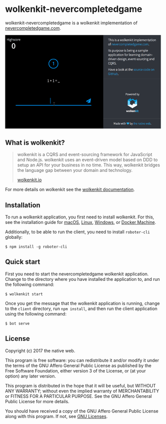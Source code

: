 # wolkenkit-nevercompletedgame

wolkenkit-nevercompletedgame is a wolkenkit implementation of [nevercompletedgame.com](https://www.nevercompletedgame.com/).

![teaser](images/teaser.gif "teaser")

## What is wolkenkit?

> wolkenkit is a CQRS and event-sourcing framework for JavaScript and Node.js. wolkenkit uses an event-driven model based on DDD to setup an API for your business in no time. This way, wolkenkit bridges the language gap between your domain and technology.
>
> [wolkenkit.io](https://www.wolkenkit.io/)

For more details on wolkenkit see the [wolkenkit documentation](https://docs.wolkenkit.io).

## Installation

To run a wolkenkit application, you first need to install wolkenkit. For this, see the installation guide for [macOS](https://docs.wolkenkit.io/latest/getting-started/installing-wolkenkit/installing-on-macos/), [Linux](https://docs.wolkenkit.io/latest/getting-started/installing-wolkenkit/installing-on-linux/), [Windows](https://docs.wolkenkit.io/latest/getting-started/installing-wolkenkit/installing-on-windows/), or [Docker Machine](https://docs.wolkenkit.io/latest/getting-started/installing-wolkenkit/installing-using-docker-machine/).

Additionally, to be able to run the client, you need to install `roboter-cli` globally:

```shell
$ npm install -g roboter-cli
```

## Quick start

First you need to start the nevercompletedgame wolkenkit application. Change to the directory where you have installed the application to, and run the following command:

```shell
$ wolkenkit start
```

Once you get the message that the wolkenkit application is running, change to the `client` directory, run `npm install`, and then run the client application using the following command:

```shell
$ bot serve
```

## License

Copyright (c) 2017 the native web.

This program is free software: you can redistribute it and/or modify it under the terms of the GNU Affero General Public License as published by the Free Software Foundation, either version 3 of the License, or (at your option) any later version.

This program is distributed in the hope that it will be useful, but WITHOUT ANY WARRANTY; without even the implied warranty of MERCHANTABILITY or FITNESS FOR A PARTICULAR PURPOSE. See the GNU Affero General Public License for more details.

You should have received a copy of the GNU Affero General Public License along with this program. If not, see [GNU Licenses](http://www.gnu.org/licenses/).
